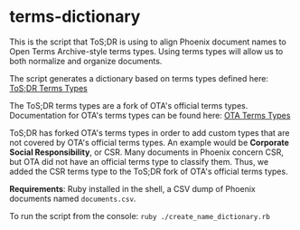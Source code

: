 # terms-dictionary

This is the script that ToS;DR is using to align Phoenix document names to Open Terms Archive-style terms types. Using terms types will allow us to both normalize and organize documents.

The script generates a dictionary based on terms types defined here: [ToS;DR Terms Types](https://github.com/tosdr/terms-types)

The ToS;DR terms types are a fork of OTA's official terms types. Documentation for OTA's terms types can be found here: [OTA Terms Types](https://github.com/OpenTermsArchive/terms-types)

ToS;DR has forked OTA's terms types in order to add custom types that are not covered by OTA's official terms types. An example would be **Corporate Social Responsibility**, or CSR. Many documents in Phoenix concern CSR, but OTA did not have an official terms type to classify them. Thus, we added the CSR terms type to the ToS;DR fork of OTA's official terms types.

**Requirements**: Ruby installed in the shell, a CSV dump of Phoenix documents named `documents.csv`.

To run the script from the console: `ruby ./create_name_dictionary.rb`



